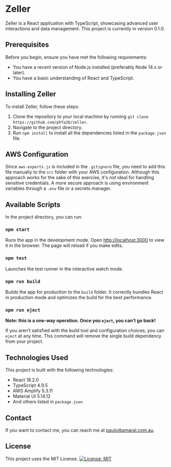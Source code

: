 # Zeller

Zeller is a React application with TypeScript, showcasing advanced user interactions and data management. This project is currently in version 0.1.0.

## Prerequisites

Before you begin, ensure you have met the following requirements:
* You have a recent version of Node.js installed (preferably Node 14.x or later).
* You have a basic understanding of React and TypeScript.

## Installing Zeller

To install Zeller, follow these steps:

1. Clone the repository to your local machine by running `git clone https://github.com/phfa26/zeller`.
2. Navigate to the project directory.
3. Run `npm install` to install all the dependencies listed in the `package.json` file.

## AWS Configuration

Since `aws-exports.js` is included in the `.gitignore` file, you need to add this file manually to the `src` folder with your AWS configuration. Although this approach works for the sake of this exercise, it's not ideal for handling sensitive credentials. A more secure approach is using environment variables through a `.env` file or a secrets manager.

## Available Scripts

In the project directory, you can run:

### `npm start`

Runs the app in the development mode. Open [http://localhost:3000](http://localhost:3000) to view it in the browser. The page will reload if you make edits.

### `npm test`

Launches the test runner in the interactive watch mode.

### `npm run build`

Builds the app for production to the `build` folder. It correctly bundles React in production mode and optimizes the build for the best performance.

### `npm run eject`

**Note: this is a one-way operation. Once you `eject`, you can’t go back!**

If you aren’t satisfied with the build tool and configuration choices, you can `eject` at any time. This command will remove the single build dependency from your project.

## Technologies Used

This project is built with the following technologies:

- React 18.2.0
- TypeScript 4.9.5
- AWS Amplify 5.3.11
- Material UI 5.14.12
- And others listed in `package.json`

## Contact

If you want to contact me, you can reach me at [paulo@amaral.com.au](mailto:paulo@amaral.com.au).

## License

This project uses the MIT License.
[![License: MIT](https://img.shields.io/badge/License-MIT-yellow.svg)](https://opensource.org/licenses/MIT)
